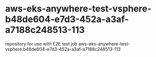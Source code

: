 # aws-eks-anywhere-test-vsphere-b48de604-e7d3-452a-a3af-a7188c248513-113
repository for use with E2E test job aws-eks-anywhere-test-vsphere:b48de604-e7d3-452a-a3af-a7188c248513-113
